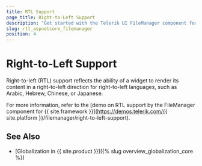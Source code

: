 ```yaml
---
title: RTL Support
page_title: Right-to-Left Support
description: "Get started with the Telerik UI FileManager component for {{ site.framework }} and learn about the RTL supports it provides."
slug: rtl_aspnetcore_filemanager
position: 4
---
```


# Right-to-Left Support

Right-to-left (RTL) support reflects the ability of a widget to render its content in a right-to-left direction for right-to-left languages, such as Arabic, Hebrew, Chinese, or Japanese.

For more information, refer to the [demo on RTL support by the FileManager component for {{ site.framework }}](https://demos.telerik.com/{{ site.platform }}/filemanager/right-to-left-support).

## See Also

* [Globalization in {{ site.product }}]({% slug overview_globalization_core %})
